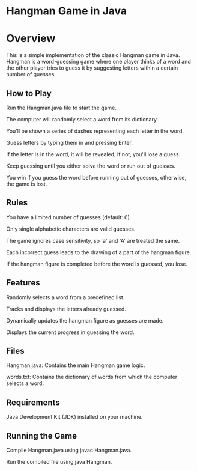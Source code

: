 # Hangman Game in Java

# Overview

This is a simple implementation of the classic Hangman game in Java. Hangman is a word-guessing game where one player thinks of a word and the other player tries to guess it by suggesting letters within a certain number of guesses.


## How to Play

Run the Hangman.java file to start the game.

The computer will randomly select a word from its dictionary.

You'll be shown a series of dashes representing each letter in the word.

Guess letters by typing them in and pressing Enter.

If the letter is in the word, it will be revealed; if not, you'll lose a guess.

Keep guessing until you either solve the word or run out of guesses.

You win if you guess the word before running out of guesses, otherwise, the game is lost.

## Rules

You have a limited number of guesses (default: 6).

Only single alphabetic characters are valid guesses.

The game ignores case sensitivity, so 'a' and 'A' are treated the same.

Each incorrect guess leads to the drawing of a part of the hangman figure.

If the hangman figure is completed before the word is guessed, you lose.

## Features

Randomly selects a word from a predefined list.

Tracks and displays the letters already guessed.

Dynamically updates the hangman figure as guesses are made.

Displays the current progress in guessing the word.

## Files

Hangman.java: Contains the main Hangman game logic.

words.txt: Contains the dictionary of words from which the computer selects a word.

## Requirements

Java Development Kit (JDK) installed on your machine.

## Running the Game

Compile Hangman.java using javac Hangman.java.

Run the compiled file using java Hangman.
